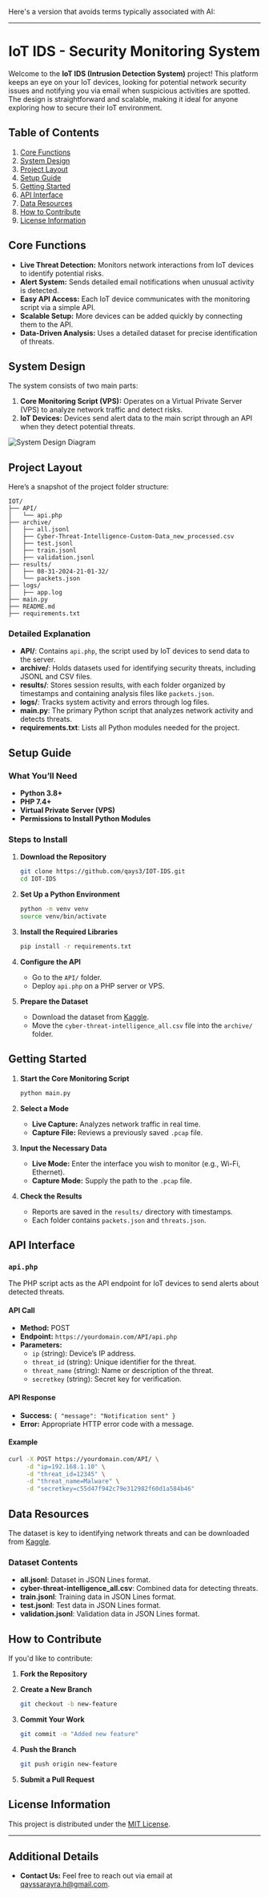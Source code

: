 Here's a version that avoids terms typically associated with AI:

---

# IoT IDS - Security Monitoring System

Welcome to the **IoT IDS (Intrusion Detection System)** project! This platform keeps an eye on your IoT devices, looking for potential network security issues and notifying you via email when suspicious activities are spotted. The design is straightforward and scalable, making it ideal for anyone exploring how to secure their IoT environment.

## Table of Contents

1. [Core Functions](#core-functions)
2. [System Design](#system-design)
3. [Project Layout](#project-layout)
4. [Setup Guide](#setup-guide)
5. [Getting Started](#getting-started)
6. [API Interface](#api-interface)
7. [Data Resources](#data-resources)
8. [How to Contribute](#how-to-contribute)
9. [License Information](#license-information)

## Core Functions

- **Live Threat Detection:** Monitors network interactions from IoT devices to identify potential risks.
- **Alert System:** Sends detailed email notifications when unusual activity is detected.
- **Easy API Access:** Each IoT device communicates with the monitoring script via a simple API.
- **Scalable Setup:** More devices can be added quickly by connecting them to the API.
- **Data-Driven Analysis:** Uses a detailed dataset for precise identification of threats.

## System Design

The system consists of two main parts:

1. **Core Monitoring Script (VPS):** Operates on a Virtual Private Server (VPS) to analyze network traffic and detect risks.
2. **IoT Devices:** Devices send alert data to the main script through an API when they detect potential threats.

![System Design Diagram](docs/architecture.png)

## Project Layout

Here’s a snapshot of the project folder structure:

```
IOT/
├── API/
│   └── api.php
├── archive/
│   ├── all.jsonl
│   ├── Cyber-Threat-Intelligence-Custom-Data_new_processed.csv
│   ├── test.jsonl
│   ├── train.jsonl
│   ├── validation.jsonl
├── results/
│   ├── 08-31-2024-21-01-32/
│   └── packets.json
├── logs/
│   ├── app.log
├── main.py
├── README.md
├── requirements.txt
```

### Detailed Explanation

- **API/**: Contains `api.php`, the script used by IoT devices to send data to the server.
- **archive/**: Holds datasets used for identifying security threats, including JSONL and CSV files.
- **results/**: Stores session results, with each folder organized by timestamps and containing analysis files like `packets.json`.
- **logs/**: Tracks system activity and errors through log files.
- **main.py**: The primary Python script that analyzes network activity and detects threats.
- **requirements.txt**: Lists all Python modules needed for the project.

## Setup Guide

### What You’ll Need

- **Python 3.8+**
- **PHP 7.4+**
- **Virtual Private Server (VPS)**
- **Permissions to Install Python Modules**

### Steps to Install

1. **Download the Repository**

   ```bash
   git clone https://github.com/qays3/IOT-IDS.git
   cd IOT-IDS
   ```

2. **Set Up a Python Environment**

   ```bash
   python -m venv venv
   source venv/bin/activate
   ```

3. **Install the Required Libraries**

   ```bash
   pip install -r requirements.txt
   ```

4. **Configure the API**

   - Go to the `API/` folder.
   - Deploy `api.php` on a PHP server or VPS.

5. **Prepare the Dataset**

   - Download the dataset from [Kaggle](https://www.kaggle.com/datasets/ramoliyafenil/text-based-cyber-threat-detection?resource=download).
   - Move the `cyber-threat-intelligence_all.csv` file into the `archive/` folder.

## Getting Started

1. **Start the Core Monitoring Script**

   ```bash
   python main.py
   ```

2. **Select a Mode**

   - **Live Capture:** Analyzes network traffic in real time.
   - **Capture File:** Reviews a previously saved `.pcap` file.

3. **Input the Necessary Data**

   - **Live Mode:** Enter the interface you wish to monitor (e.g., Wi-Fi, Ethernet).
   - **Capture Mode:** Supply the path to the `.pcap` file.

4. **Check the Results**

   - Reports are saved in the `results/` directory with timestamps.
   - Each folder contains `packets.json` and `threats.json`.

## API Interface

### `api.php`

The PHP script acts as the API endpoint for IoT devices to send alerts about detected threats.

#### API Call

- **Method:** POST
- **Endpoint:** `https://yourdomain.com/API/api.php`
- **Parameters:**
  - `ip` (string): Device’s IP address.
  - `threat_id` (string): Unique identifier for the threat.
  - `threat_name` (string): Name or description of the threat.
  - `secretkey` (string): Secret key for verification.

#### API Response

- **Success:** `{ "message": "Notification sent" }`
- **Error:** Appropriate HTTP error code with a message.

#### Example

```bash
curl -X POST https://yourdomain.com/API/ \
     -d "ip=192.168.1.10" \
     -d "threat_id=12345" \
     -d "threat_name=Malware" \
     -d "secretkey=c55d47f942c79e312982f60d1a584b46"
```

## Data Resources

The dataset is key to identifying network threats and can be downloaded from [Kaggle](https://www.kaggle.com/datasets/ramoliyafenil/text-based-cyber-threat-detection?resource=download).

### Dataset Contents

- **all.jsonl**: Dataset in JSON Lines format.
- **cyber-threat-intelligence_all.csv**: Combined data for detecting threats.
- **train.jsonl**: Training data in JSON Lines format.
- **test.jsonl**: Test data in JSON Lines format.
- **validation.jsonl**: Validation data in JSON Lines format.

## How to Contribute

If you'd like to contribute:

1. **Fork the Repository**

2. **Create a New Branch**

   ```bash
   git checkout -b new-feature
   ```

3. **Commit Your Work**

   ```bash
   git commit -m "Added new feature"
   ```

4. **Push the Branch**

   ```bash
   git push origin new-feature
   ```

5. **Submit a Pull Request**

## License Information

This project is distributed under the [MIT License](LICENSE).

---

## Additional Details

- **Contact Us:** Feel free to reach out via email at [qayssarayra.h@gmail.com](mailto:qayssarayra.h@gmail.com).


